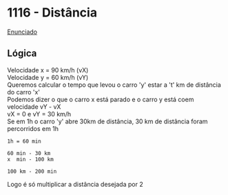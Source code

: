 # 1116 - Distância
[Enunciado](https://www.beecrowd.com.br/repository/UOJ_1016.html)

## Lógica
Velocidade x = 90 km/h (vX)  
Velocidade y = 60 km/h (vY)  
Queremos calcular o tempo que levou o carro 'y' estar a 't' km de distância do carro 'x'  
Podemos dizer o que o carro x está parado e o carro y está coem velocidade vY - vX  
vX = 0 e vY = 30 km/h  
Se em 1h o carro 'y' abre 30km de distância, 30 km de distância foram percorridos em 1h  
```
1h = 60 min

60 min - 30 km
x  min - 100 km

100 km - 200 min
```
Logo é só multiplicar a distância desejada por 2